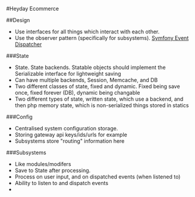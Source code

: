 #Heyday Ecommerce

##Design

* Use interfaces for all things which interact with each other.
* Use the observer pattern (specifically for subsystems). [Symfony Event Dispatcher](http://symfony.com/doc/master/components/event_dispatcher/introduction.html)

###State

* State. State backends. Statable objects should implement the Serializable interface for lightweight saving
* Can have multiple backends, Session, Memcache, and DB
* Two different classes of state, fixed and dynamic. Fixed being save once, fixed forever (DB), dynamic being changable 
* Two different types of state, written state, which use a backend, and then php memory state, which is non-serialized things stored in statics

###Config

* Centralised system configuration storage.
* Storing gateway api keys/ids/urls for example
* Subsystems store "routing" information here

###Subsystems

* Like modules/modifers
* Save to State after processing.
* Process on user input, and on dispatched events (when listened to)
* Ability to listen to and dispatch events
* 